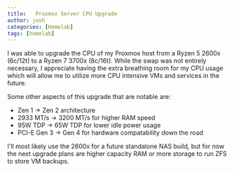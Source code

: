 ```yaml
---
title:   Proxmox Server CPU Upgrade
author: josh
categories: [Homelab]
tags: [homelab]
---
```

I was able to upgrade the CPU of my Proxmox host from a Ryzen 5 2600x (6c/12t) to a Ryzen 7 3700x (8c/16t).
While the swap was not entirely necessary, I appreciate having the extra breathing room for my CPU usage which will allow me to utilize more CPU intensive VMs and services in the future.  



Some other aspects of this upgrade that are notable are:
- Zen 1 -> Zen 2 architecture
- 2933 MT/s -> 3200 MT/s for higher RAM speed
- 95W TDP -> 65W TDP for lower idle power usage
- PCI-E Gen 3 -> Gen 4 for hardware compatability down the road

I'll most likely use the 2600x for a future standalone NAS build, but for now the next upgrade plans are higher capacity RAM or more storage to run ZFS to store VM backups.
